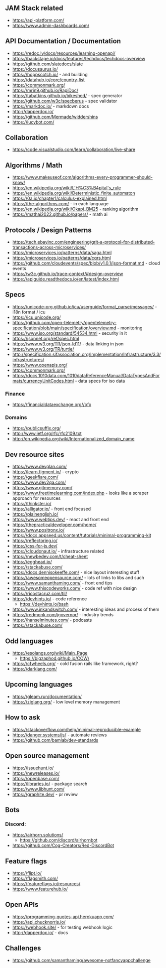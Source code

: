 ## JAM Stack related

- https://api-platform.com/
- https://www.admin-dashboards.com/

## API Documentation / Documentation

- https://redoc.ly/docs/resources/learning-openapi/
- https://backstage.io/docs/features/techdocs/techdocs-overview
- https://github.com/slatedocs/slate
- https://docusaurus.io/
- https://hoppscotch.io/ - and building
- https://datahub.io/core/country-list
- https://commonmark.org/
- https://mrin9.github.io/RapiDoc/
- https://tabatkins.github.io/bikeshed/ - spec generator
- https://github.com/w3c/specberus - spec validator
- https://markdoc.io/ - markdown docs
- http://dapperdox.io/
- https://github.com/Mermade/widdershins
- https://lucybot.com/

## Collaboration

- https://code.visualstudio.com/learn/collaboration/live-share

## Algorithms / Math

- https://www.makeuseof.com/algorithms-every-programmer-should-know/
- https://en.wikipedia.org/wiki/L'H%C3%B4pital's_rule
- https://en.wikipedia.org/wiki/Deterministic_finite_automaton
- https://0a.io/chapter1/calculus-explained.html
- https://the-algorithms.com/ - in each language
- https://en.wikipedia.org/wiki/Okapi_BM25 - ranking algorithm
- https://mathai2022.github.io/papers/ - math ai

## Protocols / Design Patterns

- https://tech.ebayinc.com/engineering/grit-a-protocol-for-distributed-transactions-across-microservices/
- https://microservices.io/patterns/data/saga.html
- https://microservices.io/patterns/data/cqrs.html
- https://github.com/cloudevents/spec/blob/v1.0.1/json-format.md - cloud events
- https://w3c.github.io/trace-context/#design-overview
- https://apiguide.readthedocs.io/en/latest/index.html

## Specs

- https://unicode-org.github.io/icu/userguide/format_parse/messages/ - i18n format / icu
- https://icu.unicode.org/
- https://github.com/open-telemetry/opentelemetry-specification/blob/main/specification/overview.md - monitoring
- https://www.iso.org/standard/54534.html - security in it
- https://jsonnet.org/ref/spec.html
- https://www.w3.org/TR/json-ld11/ - data linking in json
- https://www.w3.org/TR/turtle/
- http://specification.sifassociation.org/Implementation/Infrastructure/3.3/infrastructures/
- https://www.openapis.org/
- https://commonmark.org/
- https://docs.1010data.com/1010dataReferenceManual/DataTypesAndFormats/currencyUnitCodes.html - data specs for iso data

### Finance

- https://financialdataexchange.org//ofx

### Domains

- https://publicsuffix.org/
- http://www.ietf.org/rfc/rfc2109.txt
- http://en.wikipedia.org/wiki/Internationalized_domain_name

## Dev resource sites

- https://www.devglan.com/
- https://learn.figment.io/ - crypto
- https://geekflare.com/
- https://www.dev2qa.com/
- https://www.gitmemory.com/
- https://www.freetimelearning.com/index.php - looks like a scraper approach for resources
- https://thinkster.io/
- https://alligator.io/ - front end focused
- https://plainenglish.io/
- https://www.webtips.dev/ - react and front end
- https://thepracticaldeveloper.com/home/
- https://www.positronx.io/
- https://docs.appseed.us/content/tutorials/minimal-programming-kit
- https://reflectoring.io/
- https://css-for-js.dev/
- https://cloudonaut.io/ - infrastructure related
- https://newbedev.com/t/cheat-sheet
- https://egghead.io/
- https://stackabuse.com/
- https://docs.dennisokeeffe.com/ - nice layout interesting stuff
- https://awesomeopensource.com/ - lots of links to libs and such
- https://www.samanthaming.com/ - front end tips
- https://www.thiscodeworks.com/ - code ref with nice design
- https://ricostacruz.com/til/
- https://devhints.io/ - code reference
  - https://devhints.io/bash
- https://www.inkandswitch.com/ - interesting ideas and process of them
- https://redmonk.com/jgovernor/ - industry trends
- https://hanselminutes.com/ - podcasts
- https://stackabuse.com/

## Odd languages

- https://esolangs.org/wiki/Main_Page
  - https://bigzaphod.github.io/COW/
- https://cfwheels.org/ - cold fusion rails like framework, right?
- https://darklang.com/

## Upcoming languages

- https://gleam.run/documentation/
- https://ziglang.org/ - low level memory management

## How to ask

- https://stackoverflow.com/help/minimal-reproducible-example
- https://danger.systems/js/ - automate reviews
- https://github.com/bamlab/dev-standards

## Open source management

- https://issuehunt.io/
- https://newreleases.io/
- https://openbase.com/
- https://libraries.io/ - package search
- https://www.libhunt.com/
- https://graphite.dev/ - pr review

## Bots

### Discord:

- https://airhorn.solutions/
  - https://github.com/discord/airhornbot
- https://github.com/Cog-Creators/Red-DiscordBot

## Feature flags

- https://flipt.io/
- https://flagsmith.com/
- https://featureflags.io/resources/
- https://www.featurehub.io/

## Open APIs

- https://programming-quotes-api.herokuapp.com/
- https://api.chucknorris.io/
- https://webhook.site/ - for testing webhook logic
- http://dapperdox.io/ - docs

## Challenges

- https://github.com/samanthaming/awesome-notfancyappchallenge
